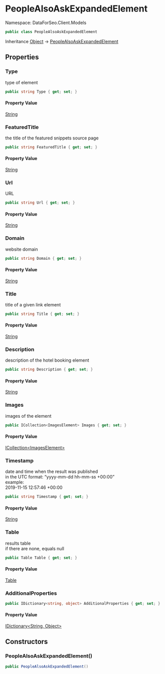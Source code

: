 # PeopleAlsoAskExpandedElement

Namespace: DataForSeo.Client.Models

```csharp
public class PeopleAlsoAskExpandedElement
```

Inheritance [Object](https://docs.microsoft.com/en-us/dotnet/api/system.object) → [PeopleAlsoAskExpandedElement](./dataforseo.client.models.peoplealsoaskexpandedelement.md)

## Properties

### **Type**

type of element

```csharp
public string Type { get; set; }
```

#### Property Value

[String](https://docs.microsoft.com/en-us/dotnet/api/system.string)<br>

### **FeaturedTitle**

the title of the featured snippets source page

```csharp
public string FeaturedTitle { get; set; }
```

#### Property Value

[String](https://docs.microsoft.com/en-us/dotnet/api/system.string)<br>

### **Url**

URL

```csharp
public string Url { get; set; }
```

#### Property Value

[String](https://docs.microsoft.com/en-us/dotnet/api/system.string)<br>

### **Domain**

website domain

```csharp
public string Domain { get; set; }
```

#### Property Value

[String](https://docs.microsoft.com/en-us/dotnet/api/system.string)<br>

### **Title**

title of a given link element

```csharp
public string Title { get; set; }
```

#### Property Value

[String](https://docs.microsoft.com/en-us/dotnet/api/system.string)<br>

### **Description**

description of the hotel booking element

```csharp
public string Description { get; set; }
```

#### Property Value

[String](https://docs.microsoft.com/en-us/dotnet/api/system.string)<br>

### **Images**

images of the element

```csharp
public ICollection<ImagesElement> Images { get; set; }
```

#### Property Value

[ICollection&lt;ImagesElement&gt;](./dataforseo.client.models.imageselement.md)<br>

### **Timestamp**

date and time when the result was published
 <br>in the UTC format: “yyyy-mm-dd hh-mm-ss +00:00”
 <br>example:
 <br>2019-11-15 12:57:46 +00:00

```csharp
public string Timestamp { get; set; }
```

#### Property Value

[String](https://docs.microsoft.com/en-us/dotnet/api/system.string)<br>

### **Table**

results table
 <br>if there are none, equals null

```csharp
public Table Table { get; set; }
```

#### Property Value

[Table](./dataforseo.client.models.table.md)<br>

### **AdditionalProperties**

```csharp
public IDictionary<string, object> AdditionalProperties { get; set; }
```

#### Property Value

[IDictionary&lt;String, Object&gt;](https://docs.microsoft.com/en-us/dotnet/api/system.collections.generic.idictionary-2)<br>

## Constructors

### **PeopleAlsoAskExpandedElement()**

```csharp
public PeopleAlsoAskExpandedElement()
```
